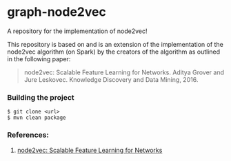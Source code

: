 # graph-node2vec
A repository for the implementation of node2vec!

This repository is based on and is an extension of the implementation of the node2vec algorithm (on Spark) by the creators
of the algorithm as outlined in the following paper:

> node2vec: Scalable Feature Learning for Networks.
> Aditya Grover and Jure Leskovec.
> Knowledge Discovery and Data Mining, 2016.
> 

### Building the project

```
$ git clone <url>
$ mvn clean package
```

### References:

1. [node2vec: Scalable Feature Learning for Networks](http://arxiv.org/abs/1607.00653)
